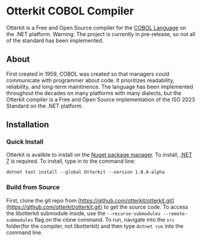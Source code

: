 # Otterkit COBOL Compiler

Otterkit is a Free and Open Source compiler for the [COBOL Language](https://en.wikipedia.org/wiki/COBOL#History_and_specification) on the .NET platform. Warning: The project is currently in pre-release, so not all of the standard has been implemented.

## About

First created in 1959, COBOL was created so that managers could communicate with programmer about code. It prioritizes readability, reliability, and long-term maintinence. The language has been implemented throughout the decades on many platforms with many dialects, but the Otterkit compiler is a Free and Open Source implementation of the ISO 2023 Standard on the .NET platform. 

## Installation

### Quick Install

Otterkit is avalible to install on the [Nuget package manager](https://www.nuget.org/packages/Otterkit/). To install, [.NET 7](https://dotnet.microsoft.com/en-us/download/dotnet/7.0) is required. To install, type in to the command line:
```
dotnet tool install --global Otterkit --version 1.0.0-alpha
```

### Build from Source

First, clone the git repo from [https://github.com/otterkit/otterkit.git](https://github.com/otterkit/otterkit.git) to get the source code. To access the libotterkit submodule inside, use the `--recurse-submodules --remote-submodules` flag on the clone command. To run, navigate into the `src` folder(for the compiler, not libotterkit) and then type `dotnet run` into the command line.